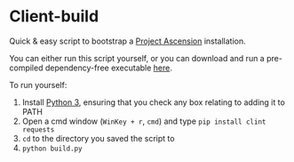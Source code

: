 # Client-build

Quick & easy script to bootstrap a [Project Ascension]() installation.

You can either run this script yourself, or you can download and run a pre-compiled dependency-free executable [here](https://github.com/elken/Client-build/releases/tag/v1.0).

To run yourself:

1. Install [Python 3](https://www.python.org/downloads/release/python-350/), ensuring that you check any box relating to adding it to PATH
2. Open a cmd window (`WinKey + r`, `cmd`) and type `pip install clint requests`
3. `cd` to the directory you saved the script to
4. `python build.py`
